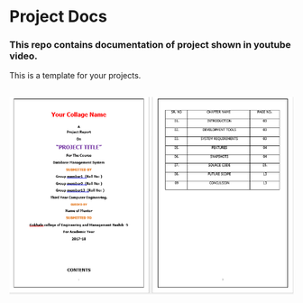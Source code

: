 # Project Docs 
### This repo contains documentation of project shown in youtube video.
  This is a template for your projects.
##
![Project Report](demo.png)
